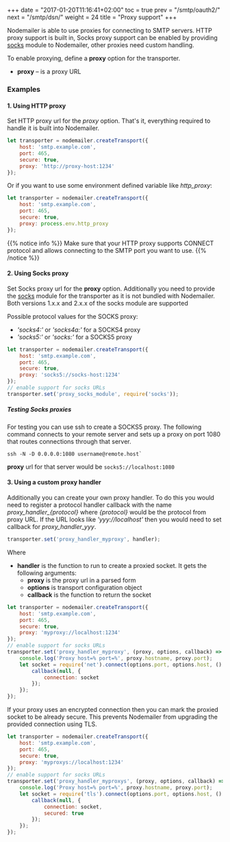 +++
date = "2017-01-20T11:16:41+02:00"
toc = true
prev = "/smtp/oauth2/"
next = "/smtp/dsn/"
weight = 24
title = "Proxy support"
+++

Nodemailer is able to use proxies for connecting to SMTP servers. HTTP proxy support is built in, Socks proxy support can be enabled by providing [socks](https://www.npmjs.com/package/socks) module to Nodemailer, other proxies need custom handling.

To enable proxying, define a **proxy** option for the transporter.

* **proxy** – is a proxy URL

### Examples

#### 1\. Using HTTP proxy

Set HTTP proxy url for the _proxy_ option. That's it, everything required to handle it is built into Nodemailer.

```javascript
let transporter = nodemailer.createTransport({
    host: 'smtp.example.com',
    port: 465,
    secure: true,
    proxy: 'http://proxy-host:1234'
});
```

Or if you want to use some environment defined variable like _http_proxy_:

```javascript
let transporter = nodemailer.createTransport({
    host: 'smtp.example.com',
    port: 465,
    secure: true,
    proxy: process.env.http_proxy
});
```

{{% notice info %}}
Make sure that your HTTP proxy supports CONNECT protocol and allows connecting to the SMTP port you want to use.
{{% /notice %}}

#### 2\. Using Socks proxy

Set Socks proxy url for the **proxy** option. Additionally you need to provide the [socks](https://www.npmjs.com/package/socks) module for the transporter as it is not bundled with Nodemailer. Both versions 1.x.x and 2.x.x of the socks module are supported

Possible protocol values for the SOCKS proxy:

* _'socks4:'_ or _'socks4a:'_ for a SOCKS4 proxy
* _'socks5:'_ or _'socks:'_ for a SOCKS5 proxy

```javascript
let transporter = nodemailer.createTransport({
    host: 'smtp.example.com',
    port: 465,
    secure: true,
    proxy: 'socks5://socks-host:1234'
});
// enable support for socks URLs
transporter.set('proxy_socks_module', require('socks'));
```

##### Testing Socks proxies

For testing you can use ssh to create a SOCKS5 proxy. The following command connects to your remote server and sets up a proxy on port 1080 that routes connections through that server.

```
ssh -N -D 0.0.0.0:1080 username@remote.host`
```

**proxy** url for that server would be `socks5://localhost:1080`

#### 3\. Using a custom proxy handler

Additionally you can create your own proxy handler. To do this you would need to register a protocol handler callback with the name _proxy_handler\_{protocol}_ where _{protocol}_ would be the protocol from proxy URL. If the URL looks like _'yyy://localhost'_ then you would need to set callback for _proxy_handler_yyy_.

```javascript
transporter.set('proxy_handler_myproxy', handler);
```

Where

* **handler** is the function to run to create a proxied socket. It gets the following arguments:
    * **proxy** is the proxy url in a parsed form
    * **options** is transport configuration object
    * **callback** is the function to return the socket

```javascript
let transporter = nodemailer.createTransport({
    host: 'smtp.example.com',
    port: 465,
    secure: true,
    proxy: 'myproxy://localhost:1234'
});
// enable support for socks URLs
transporter.set('proxy_handler_myproxy', (proxy, options, callback) => {
    console.log('Proxy host=% port=%', proxy.hostname, proxy.port);
    let socket = require('net').connect(options.port, options.host, () => {
        callback(null, {
            connection: socket
        });
    });
});
```

If your proxy uses an encrypted connection then you can mark the proxied socket to be already secure. This prevents Nodemailer from upgrading the provided connection using TLS.

```javascript
let transporter = nodemailer.createTransport({
    host: 'smtp.example.com',
    port: 465,
    secure: true,
    proxy: 'myproxys://localhost:1234'
});
// enable support for socks URLs
transporter.set('proxy_handler_myproxys', (proxy, options, callback) => {
    console.log('Proxy host=% port=%', proxy.hostname, proxy.port);
    let socket = require('tls').connect(options.port, options.host, () => {
        callback(null, {
            connection: socket,
            secured: true
        });
    });
});
```
